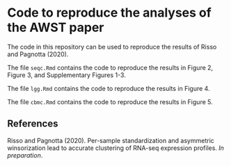 # Code to reproduce the analyses of the AWST paper

The code in this repository can be used to reproduce the results of Risso and Pagnotta (2020).

The file `seqc.Rmd` contains the code to reproduce the results in Figure 2, Figure 3, and Supplementary Figures 1-3.

The file `lgg.Rmd` contains the code to reproduce the results in Figure 4.

The file `cbmc.Rmd` contains the code to reproduce the results in Figure 5.


## References

Risso and Pagnotta (2020). Per-sample standardization and asymmetric winsorization lead to accurate clustering of RNA-seq expression profiles. _In preparation_.